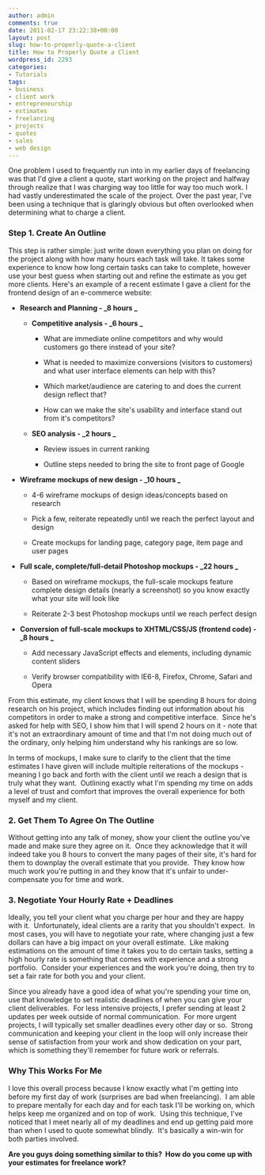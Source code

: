 ```yaml
---
author: admin
comments: true
date: 2011-02-17 23:22:38+00:00
layout: post
slug: how-to-properly-quote-a-client
title: How to Properly Quote a Client
wordpress_id: 2293
categories:
- Tutorials
tags:
- business
- client work
- entrepreneurship
- estimates
- freelancing
- projects
- quotes
- sales
- web design
---
```


One problem I used to frequently run into in my earlier days of freelancing was that I'd give a client a quote, start working on the project and halfway through realize that I was charging way too little for way too much work.  I had vastly underestimated the scale of the project.  Over the past year, I've been using a technique that is glaringly obvious but often overlooked when determining what to charge a client.<!-- more -->


### Step 1. Create An Outline


This step is rather simple: just write down everything you plan on doing for the project along with how many hours each task will take.  It takes some experience to know how long certain tasks can take to complete, however use your best guess when starting out and refine the estimate as you get more clients.  Here's an example of a recent estimate I gave a client for the frontend design of an e-commerce website:



	
  * **Research and Planning - _8 hours _**

	
    * **Competitive analysis - _6 hours _**

	
      * What are immediate online competitors and why would customers go there instead of your site?

	
      * What is needed to maximize conversions (visitors to customers) and what user interface elements can help with this?

	
      * Which market/audience are catering to and does the current design reflect that?

	
      * How can we make the site's usability and interface stand out from it's competitors?




	
    * **SEO analysis - _2 hours _**

	
      * Review issues in current ranking

	
      * Outline steps needed to bring the site to front page of Google







	
  * **Wireframe mockups of new design - _10 hours _**

	
    * 4-6 wireframe mockups of design ideas/concepts based on research

	
    * Pick a few, reiterate repeatedly until we reach the perfect layout and design

	
    * Create mockups for landing page, category page, item page and user pages




	
  * **Full scale, complete/full-detail Photoshop mockups - _22 hours _**

	
    * Based on wireframe mockups, the full-scale mockups feature complete design details (nearly a screenshot) so you know exactly what your site will look like

	
    * Reiterate 2-3 best Photoshop mockups until we reach perfect design




	
  * **Conversion of full-scale mockups to XHTML/CSS/JS (frontend code) - _8 hours _**

	
    * Add necessary JavaScript effects and elements, including dynamic content sliders

	
    * Verify browser compatibility with IE6-8, Firefox, Chrome, Safari and Opera





From this estimate, my client knows that I will be spending 8 hours for doing research on his project, which includes finding out information about his competitors in order to make a strong and competitive interface.  Since he's asked for help with SEO, I show him that I will spend 2 hours on it - note that it's not an extraordinary amount of time and that I'm not doing much out of the ordinary, only helping him understand why his rankings are so low.

In terms of mockups, I make sure to clarify to the client that the time estimates I have given will include multiple reiterations of the mockups - meaning I go back and forth with the client until we reach a design that is truly what they want.  Outlining exactly what I'm spending my time on adds a level of trust and comfort that improves the overall experience for both myself and my client.


### 2. Get Them To Agree On The Outline


Without getting into any talk of money, show your client the outline you've made and make sure they agree on it.  Once they acknowledge that it will indeed take you 8 hours to convert the many pages of their site, it's hard for them to downplay the overall estimate that you provide.  They know how much work you're putting in and they know that it's unfair to under-compensate you for time and work.


### 3. Negotiate Your Hourly Rate + Deadlines


Ideally, you tell your client what you charge per hour and they are happy with it.  Unfortunately, ideal clients are a rarity that you shouldn't expect.  In most cases, you will have to negotiate your rate, where changing just a few dollars can have a big impact on your overall estimate.  Like making estimations on the amount of time it takes you to do certain tasks, setting a high hourly rate is something that comes with experience and a strong portfolio.  Consider your experiences and the work you're doing, then try to set a fair rate for both you and your client.

Since you already have a good idea of what you're spending your time on, use that knowledge to set realistic deadlines of when you can give your client deliverables.  For less intensive projects, I prefer sending at least 2 updates per week outside of normal communication.  For more urgent projects, I will typically set smaller deadlines every other day or so.  Strong communication and keeping your client in the loop will only increase their sense of satisfaction from your work and show dedication on your part, which is something they'll remember for future work or referrals.


### Why This Works For Me


I love this overall process because I know exactly what I'm getting into before my first day of work (surprises are bad when freelancing).  I am able to prepare mentally for each day and for each task I'll be working on, which helps keep me organized and on top of work.  Using this technique, I've noticed that I meet nearly all of my deadlines and end up getting paid more than when I used to quote somewhat blindly.  It's basically a win-win for both parties involved.

**Are you guys doing something similar to this?  How do you come up with your estimates for freelance work?**
